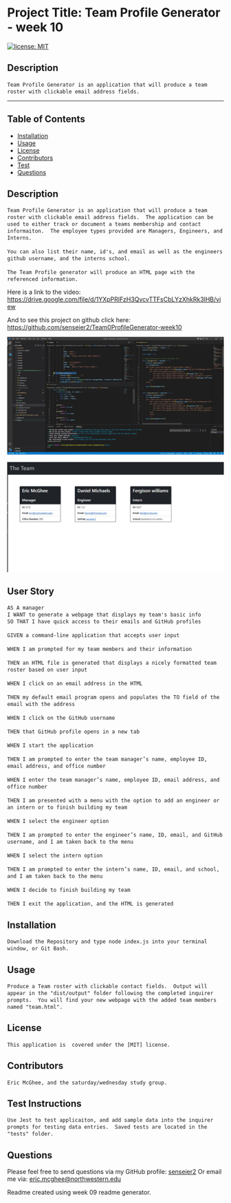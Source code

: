 
    
    

# Project Title: Team Profile Generator - week 10
[![license: MIT](https://img.shields.io/badge/License-MIT-yellow.svg)](https://opensource.org/licenses/MIT)
## Description
    Team Profile Generator is an application that will produce a team roster with clickable email address fields.

- - - - -

## Table of Contents

* [Installation](#installation)
* [Usage](#usage)
* [License](#license)
* [Contributors](#contributors)
* [Test](#test)
* [Questions](#questions)

## Description
    Team Profile Generator is an application that will produce a team roster with clickable email address fields.  The application can be used to either track or document a teams membership and contact informaiton.  The employee types provided are Managers, Engineers, and Interns.

    You can also list their name, id's, and email as well as the engineers github username, and the interns school.

    The Team Profile generator will produce an HTML page with the referenced information.

Here is a link to the video: 
https://drive.google.com/file/d/1YXpPRIFzH3QvcvTTFsCbLYzXhkRk3lHB/view

And to see this project on github click here:
https://github.com/senseier2/Team0ProfileGenerator-week10


![code snippets](assets/TeamProfileGenerator.JPG)

![Output example](assets/Output%20file.JPG)

## User Story
    AS A manager
    I WANT to generate a webpage that displays my team's basic info
    SO THAT I have quick access to their emails and GitHub profiles

    GIVEN a command-line application that accepts user input

    WHEN I am prompted for my team members and their information

    THEN an HTML file is generated that displays a nicely formatted team roster based on user input

    WHEN I click on an email address in the HTML

    THEN my default email program opens and populates the TO field of the email with the address

    WHEN I click on the GitHub username

    THEN that GitHub profile opens in a new tab

    WHEN I start the application

    THEN I am prompted to enter the team manager’s name, employee ID, email address, and office number

    WHEN I enter the team manager’s name, employee ID, email address, and office number

    THEN I am presented with a menu with the option to add an engineer or an intern or to finish building my team

    WHEN I select the engineer option

    THEN I am prompted to enter the engineer’s name, ID, email, and GitHub username, and I am taken back to the menu

    WHEN I select the intern option

    THEN I am prompted to enter the intern’s name, ID, email, and school, and I am taken back to the menu

    WHEN I decide to finish building my team

    THEN I exit the application, and the HTML is generated

## Installation
    Download the Repository and type node index.js into your terminal window, or Git Bash.

## Usage
    Produce a Team roster with clickable contact fields.  Output will appear in the "dist/output" folder following the completed inquirer prompts.  You will find your new webpage with the added team members named "team.html".
    

## License
    This application is  covered under the [MIT] license.

## Contributors
    Eric McGhee, and the saturday/wednesday study group.

## Test Instructions
    Use Jest to test applicaiton, and add sample data into the inquirer prompts for testing data entries.  Saved tests are located in the "tests" folder.

## Questions

Please feel free to send questions via my GitHub profile: [senseier2](https://github.com/senseier2)
Or email me via: eric.mcghee@northwestern.edu

Readme created using week 09 readme generator.
    